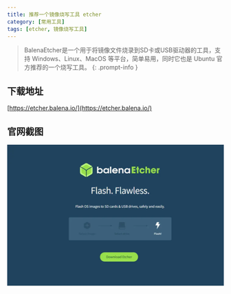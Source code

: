 ```yaml
---
title: 推荐一个镜像烧写工具 etcher
category: [常用工具]
tags: [etcher, 镜像烧写工具]
---
```


> BalenaEtcher是一个用于将镜像文件烧录到SD卡或USB驱动器的工具，支持 Windows、Linux、MacOS 等平台，简单易用，同时它也是 Ubuntu 官方推荐的一个烧写工具。
{: .prompt-info }

## 下载地址

[https://etcher.balena.io/](https://etcher.balena.io/)


## 官网截图

![](/assets/img/post/常用工具/etcher.webp)